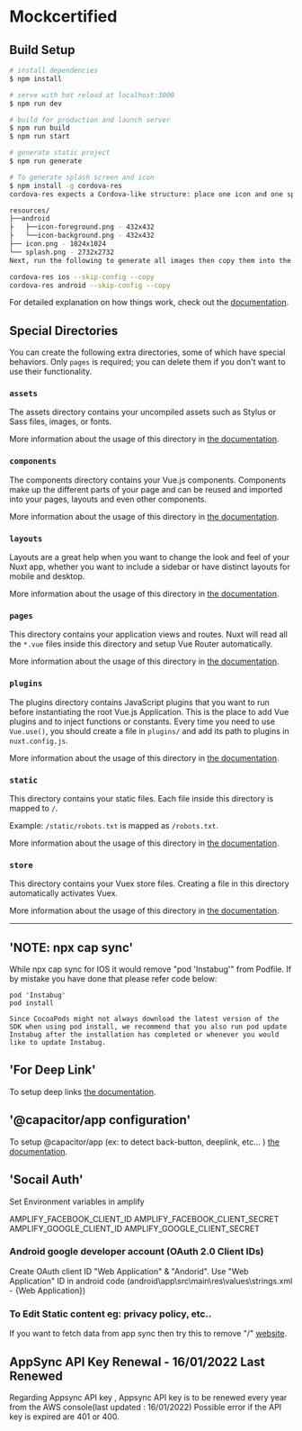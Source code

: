 # Mockcertified

## Build Setup

```bash
# install dependencies
$ npm install

# serve with hot reload at localhost:3000
$ npm run dev

# build for production and launch server
$ npm run build
$ npm run start

# generate static project
$ npm run generate

# To generate splash screen and icon
$ npm install -g cordova-res
cordova-res expects a Cordova-like structure: place one icon and one splash screen file in a top-level resources folder within your project, like so:

resources/
├──android
├   ├──icon-foreground.png - 432x432
├   └──icon-background.png - 432x432
├── icon.png - 1024x1024
└── splash.png - 2732x2732
Next, run the following to generate all images then copy them into the native projects:

cordova-res ios --skip-config --copy
cordova-res android --skip-config --copy

```

For detailed explanation on how things work, check out the [documentation](https://nuxtjs.org).

## Special Directories

You can create the following extra directories, some of which have special behaviors. Only `pages` is required; you can delete them if you don't want to use their functionality.

### `assets`

The assets directory contains your uncompiled assets such as Stylus or Sass files, images, or fonts.

More information about the usage of this directory in [the documentation](https://nuxtjs.org/docs/2.x/directory-structure/assets).

### `components`

The components directory contains your Vue.js components. Components make up the different parts of your page and can be reused and imported into your pages, layouts and even other components.

More information about the usage of this directory in [the documentation](https://nuxtjs.org/docs/2.x/directory-structure/components).

### `layouts`

Layouts are a great help when you want to change the look and feel of your Nuxt app, whether you want to include a sidebar or have distinct layouts for mobile and desktop.

More information about the usage of this directory in [the documentation](https://nuxtjs.org/docs/2.x/directory-structure/layouts).

### `pages`

This directory contains your application views and routes. Nuxt will read all the `*.vue` files inside this directory and setup Vue Router automatically.

More information about the usage of this directory in [the documentation](https://nuxtjs.org/docs/2.x/get-started/routing).

### `plugins`

The plugins directory contains JavaScript plugins that you want to run before instantiating the root Vue.js Application. This is the place to add Vue plugins and to inject functions or constants. Every time you need to use `Vue.use()`, you should create a file in `plugins/` and add its path to plugins in `nuxt.config.js`.

More information about the usage of this directory in [the documentation](https://nuxtjs.org/docs/2.x/directory-structure/plugins).

### `static`

This directory contains your static files. Each file inside this directory is mapped to `/`.

Example: `/static/robots.txt` is mapped as `/robots.txt`.

More information about the usage of this directory in [the documentation](https://nuxtjs.org/docs/2.x/directory-structure/static).

### `store`

This directory contains your Vuex store files. Creating a file in this directory automatically activates Vuex.

More information about the usage of this directory in [the documentation](https://nuxtjs.org/docs/2.x/directory-structure/store).

---

## 'NOTE: npx cap sync'

While npx cap sync for IOS it would remove "pod 'Instabug'" from Podfile. If by mistake you have done that please refer code below:

```
pod 'Instabug'
pod install

Since CocoaPods might not always download the latest version of the SDK when using pod install, we recommend that you also run pod update Instabug after the installation has completed or whenever you would like to update Instabug.
```

## 'For Deep Link'

To setup deep links [the documentation](https://devdactic.com/setup-deep-links-capacitor/).

## '@capacitor/app configuration'

To setup @capacitor/app (ex: to detect back-button, deeplink, etc... ) [the documentation](https://capacitorjs.com/docs/apis/app).

## 'Socail Auth'

Set Environment variables in amplify

AMPLIFY_FACEBOOK_CLIENT_ID
AMPLIFY_FACEBOOK_CLIENT_SECRET
AMPLIFY_GOOGLE_CLIENT_ID
AMPLIFY_GOOGLE_CLIENT_SECRET

### Android google developer account (OAuth 2.0 Client IDs)

Create OAuth client ID "Web Application" & "Andorid". Use "Web Application" ID in android code (android\app\src\main\res\values\strings.xml - <string name="server_client_id">{Web Application}</string>)

### To Edit Static content eg: privacy policy, etc..

If you want to fetch data from app sync then try this to remove "/" [website](https://www.browserling.com/tools/strip-slashes).

## AppSync API Key Renewal - 16/01/2022 Last Renewed

Regarding Appsync API key , Appsync API key is to be renewed every year from the AWS console(last updated : 16/01/2022)
Possible error if the API key is expired are 401 or 400.
